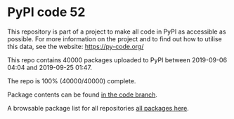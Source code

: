 # PyPI code 52

This repository is part of a project to make all code in PyPI as accessible as possible. For more information 
on the project and to find out how to utilise this data, see the website: https://py-code.org/

This repo contains 40000 packages uploaded to PyPI between 
2019-09-06 04:04 and 2019-09-25 01:47.

The repo is 100% (40000/40000) complete.

Package contents can be found [in the code branch](https://github.com/pypi-data/pypi-mirror-52/tree/code/packages).

A browsable package list for all repositories [all packages here](https://py-code.org/repositories/pypi-mirror-52).


